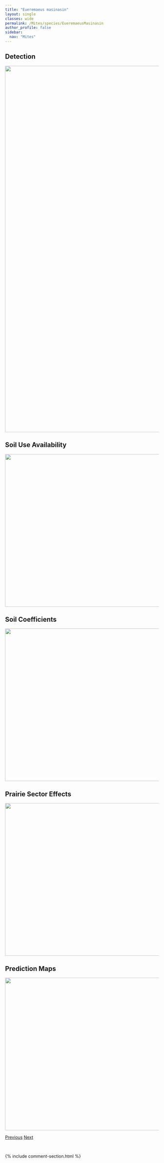 ```yaml
---
title: "Eueremaeus masinasin"
layout: single
classes: wide
permalink: /Mites/species/EueremaeusMasinasin
author_profile: false
sidebar:
  nav: "Mites"
---
```


<h2>Detection</h2>

<a href="https://drive.google.com/uc?export=view&id=1QWjOYxRBVTHlVOXDs5HZ3FsMTeimBwWN">
<img src="https://drive.google.com/uc?export=view&id=1QWjOYxRBVTHlVOXDs5HZ3FsMTeimBwWN" height = "1200" width = "800">
</a>


<h2>Soil Use Availability</h2>

<a href="https://drive.google.com/uc?export=view&id=1jxeIdmHlxTevH-VrIvNXsHOhw20TMPl7">
<img src="https://drive.google.com/uc?export=view&id=1jxeIdmHlxTevH-VrIvNXsHOhw20TMPl7" height = "500" width = "1000">
</a>


<h2>Soil Coefficients</h2>

<a href="https://drive.google.com/uc?export=view&id=1kA9racGXy7z56dOW8_FtQHI3iw5md3hk">
<img src="https://drive.google.com/uc?export=view&id=1kA9racGXy7z56dOW8_FtQHI3iw5md3hk" height = "500" width = "1000">
</a>


<h2>Prairie Sector Effects</h2>

<a href="https://drive.google.com/uc?export=view&id=1uDF0CNuIq3YNMaQsTUy_KQbeLuKqTpFX">
<img src="https://drive.google.com/uc?export=view&id=1uDF0CNuIq3YNMaQsTUy_KQbeLuKqTpFX" height = "500" width = "1000">
</a>


<h2>Prediction Maps</h2>

<a href="https://drive.google.com/uc?export=view&id=1L9P-sFQ7yCYYpubt3S39BlCFhneWBWI9">
<img src="https://drive.google.com/uc?export=view&id=1L9P-sFQ7yCYYpubt3S39BlCFhneWBWI9" height = "500" width = "1000">
</a>


<a href="/DevelopmentWebsite/Mites/species/EueremaeusMarshalliQuadrilamellatus" class="pagination--pager" title="Eueremaeus marshalli/quadrilamellatus">Previous</a> <a href="/DevelopmentWebsite/Mites/species/EueremaeusOsoyoosensis" class="pagination--pager" title="Eueremaeus osoyoosensis">Next</a>

<p>&nbsp;</p>

{% include comment-section.html %}
